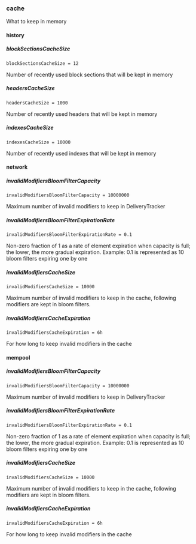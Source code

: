 
### cache 

What to keep in memory

#### history
##### blockSectionsCacheSize
```
blockSectionsCacheSize = 12
```
Number of recently used block sections that will be kept in memory
##### headersCacheSize
```
headersCacheSize = 1000
```
Number of recently used headers that will be kept in memory
##### indexesCacheSize
```
indexesCacheSize = 10000
```
Number of recently used indexes that will be kept in memory
#### network
##### invalidModifiersBloomFilterCapacity
```
invalidModifiersBloomFilterCapacity = 10000000
```
Maximum number of invalid modifiers to keep in DeliveryTracker

##### invalidModifiersBloomFilterExpirationRate
```
invalidModifiersBloomFilterExpirationRate = 0.1
```
Non-zero fraction of 1 as a rate of element expiration when capacity is full; the lower, the more gradual expiration.
Example: 0.1 is represented as 10 bloom filters expiring one by one

##### invalidModifiersCacheSize
```
invalidModifiersCacheSize = 10000
```
Maximum number of invalid modifiers to keep in the cache, following modifiers are kept in bloom filters.

##### invalidModifiersCacheExpiration
```
invalidModifiersCacheExpiration = 6h
```

For how long to keep invalid modifiers in the cache

#### mempool
##### invalidModifiersBloomFilterCapacity
```
invalidModifiersBloomFilterCapacity = 10000000
```
Maximum number of invalid modifiers to keep in DeliveryTracker

##### invalidModifiersBloomFilterExpirationRate
```
invalidModifiersBloomFilterExpirationRate = 0.1
```
Non-zero fraction of 1 as a rate of element expiration when capacity is full; the lower, the more gradual expiration.
Example: 0.1 is represented as 10 bloom filters expiring one by one

##### invalidModifiersCacheSize
```
invalidModifiersCacheSize = 10000
```
Maximum number of invalid modifiers to keep in the cache, following modifiers are kept in bloom filters.

##### invalidModifiersCacheExpiration
```
invalidModifiersCacheExpiration = 6h
```

For how long to keep invalid modifiers in the cache
